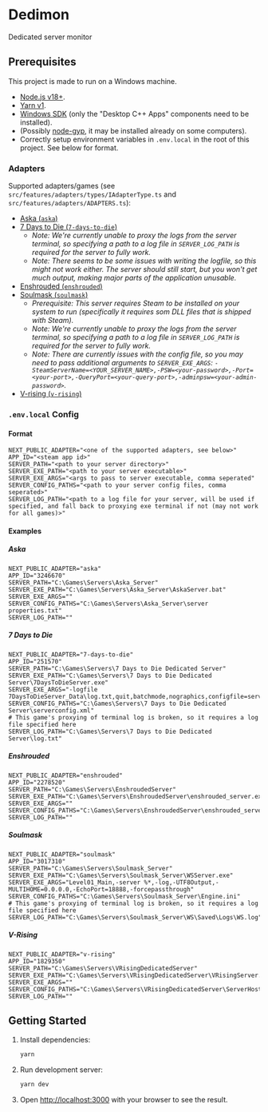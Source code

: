 # Dedimon

Dedicated server monitor

## Prerequisites

This project is made to run on a Windows machine.

- [Node.js v18+](https://nodejs.org).
- [Yarn v1](https://classic.yarnpkg.com).
- [Windows SDK](https://developer.microsoft.com/en-us/windows/downloads/windows-10-sdk/) (only the "Desktop C++ Apps" components need to be installed).
- (Possibly [node-gyp](https://github.com/nodejs/node-gyp), it may be installed already on some computers).
- Correctly setup environment variables in `.env.local` in the root of this project. See below for format.

### Adapters

Supported adapters/games (see `src/features/adapters/types/IAdapterType.ts` and `src/features/adapters/ADAPTERS.ts`):

- [Aska (`aska`)](https://playaska.com/)
- [7 Days to Die (`7-days-to-die`)](https://7daystodie.com/)
  - _Note: We're currently unable to proxy the logs from the server terminal, so specifying a path to a log file in `SERVER_LOG_PATH` is required for the server to fully work._
  - _Note: There seems to be some issues with writing the logfile, so this might not work either. The server should still start, but you won't get much output, making major parts of the application unusable._
- [Enshrouded (`enshrouded`)](https://enshrouded.com/)
- [Soulmask (`soulmask`)](https://mask.qoolandgames.com/)
  - _Prerequisite: This server requires Steam to be installed on your system to run (specifically it requires som DLL files that is shipped with Steam)._
  - _Note: We're currently unable to proxy the logs from the server terminal, so specifying a path to a log file in `SERVER_LOG_PATH` is required for the server to fully work._
  - _Note: There are currently issues with the config file, so you may need to pass additional arguments to `SERVER_EXE_ARGS`: `-SteamServerName=<YOUR_SERVER_NAME>,-PSW=<your-password>,-Port=<your-port>,-QueryPort=<your-query-port>,-adminpsw=<your-admin-password>`._
- [V-rising (`v-rising`)](https://playvrising.com/)

### `.env.local` Config

#### Format

```dotenv
NEXT_PUBLIC_ADAPTER="<one of the supported adapters, see below>"
APP_ID="<steam app id>"
SERVER_PATH="<path to your server directory>"
SERVER_EXE_PATH="<path to your server executable>"
SERVER_EXE_ARGS="<args to pass to server executable, comma seperated"
SERVER_CONFIG_PATHS="<path to your server config files, comma seperated>"
SERVER_LOG_PATH="<path to a log file for your server, will be used if specified, and fall back to proxying exe terminal if not (may not work for all games)>"
```

#### Examples

##### Aska

```dotenv
NEXT_PUBLIC_ADAPTER="aska"
APP_ID="3246670"
SERVER_PATH="C:\Games\Servers\Aska_Server"
SERVER_EXE_PATH="C:\Games\Servers\Aska_Server\AskaServer.bat"
SERVER_EXE_ARGS=""
SERVER_CONFIG_PATHS="C:\Games\Servers\Aska_Server\server properties.txt"
SERVER_LOG_PATH=""
```

##### 7 Days to Die

```dotenv
NEXT_PUBLIC_ADAPTER="7-days-to-die"
APP_ID="251570"
SERVER_PATH="C:\Games\Servers\7 Days to Die Dedicated Server"
SERVER_EXE_PATH="C:\Games\Servers\7 Days to Die Dedicated Server\7DaysToDieServer.exe"
SERVER_EXE_ARGS="-logfile 7DaysToDieServer_Data\log.txt,quit,batchmode,nographics,configfile=serverconfig.xml,dedicated"
SERVER_CONFIG_PATHS="C:\Games\Servers\7 Days to Die Dedicated Server\serverconfig.xml"
# This game's proxying of terminal log is broken, so it requires a log file specified here
SERVER_LOG_PATH="C:\Games\Servers\7 Days to Die Dedicated Server\log.txt"
```

##### Enshrouded

```dotenv
NEXT_PUBLIC_ADAPTER="enshrouded"
APP_ID="2278520"
SERVER_PATH="C:\Games\Servers\EnshroudedServer"
SERVER_EXE_PATH="C:\Games\Servers\EnshroudedServer\enshrouded_server.exe"
SERVER_EXE_ARGS=""
SERVER_CONFIG_PATHS="C:\Games\Servers\EnshroudedServer\enshrouded_server.json"
SERVER_LOG_PATH=""
```

##### Soulmask

```dotenv
NEXT_PUBLIC_ADAPTER="soulmask"
APP_ID="3017310"
SERVER_PATH="C:\Games\Servers\Soulmask_Server"
SERVER_EXE_PATH="C:\Games\Servers\Soulmask_Server\WSServer.exe"
SERVER_EXE_ARGS="Level01_Main,-server %*,-log,-UTF8Output,-MULTIHOME=0.0.0.0,-EchoPort=18888,-forcepassthrough"
SERVER_CONFIG_PATHS="C:\Games\Servers\Soulmask_Server\Engine.ini"
# This game's proxying of terminal log is broken, so it requires a log file specified here
SERVER_LOG_PATH="C:\Games\Servers\Soulmask_Server\WS\Saved\Logs\WS.log"
```

##### V-Rising

```dotenv
NEXT_PUBLIC_ADAPTER="v-rising"
APP_ID="1829350"
SERVER_PATH="C:\Games\Servers\VRisingDedicatedServer"
SERVER_EXE_PATH="C:\Games\Servers\VRisingDedicatedServer\VRisingServer.exe"
SERVER_EXE_ARGS=""
SERVER_CONFIG_PATHS="C:\Games\Servers\VRisingDedicatedServer\ServerHostSettings.json,C:\Games\Servers\VRisingDedicatedServer\ServerGameSettings.json"
SERVER_LOG_PATH=""
```

## Getting Started

1. Install dependencies:
   ```bash
   yarn
   ```
2. Run development server:
   ```bash
   yarn dev
   ```
3. Open [http://localhost:3000](http://localhost:3000) with your browser to see the result.
